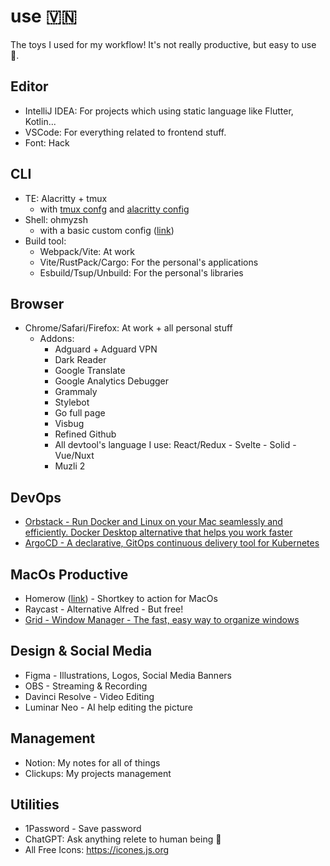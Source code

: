 # use 🇻🇳
The toys I used for my workflow! It's not really productive, but easy to use 🌸. 

## Editor

- IntelliJ IDEA: For projects which using static language like Flutter, Kotlin...
- VSCode: For everything related to frontend stuff.
- Font: Hack

## CLI

- TE: Alacritty + tmux
  - with [tmux confg](https://github.com/harrytran998/.dotfile/blob/main/.tmux.conf) and [alacritty config](https://github.com/harrytran998/.dotfile/blob/main/alacritty.yml)
- Shell: ohmyzsh
  - with a basic custom config ([link](https://github.com/harrytran998/.dotfile/blob/main/.zshrc))
- Build tool:
  - Webpack/Vite: At work
  - Vite/RustPack/Cargo: For the personal's applications
  - Esbuild/Tsup/Unbuild: For the personal's libraries
  
## Browser

- Chrome/Safari/Firefox: At work + all personal stuff
  - Addons:
    - Adguard + Adguard VPN
    - Dark Reader
    - Google Translate
    - Google Analytics Debugger
    - Grammaly
    - Stylebot
    - Go full page
    - Visbug
    - Refined Github
    - All devtool's language I use: React/Redux - Svelte - Solid - Vue/Nuxt
    - Muzli 2
    
## DevOps

- [Orbstack - Run Docker and Linux on your Mac seamlessly and efficiently. Docker Desktop alternative that helps you work faster](https://orbstack.dev)
- [ArgoCD - A declarative, GitOps continuous delivery tool for Kubernetes](https://argo-cd.readthedocs.io/en/stable)

## MacOs Productive

- Homerow ([link](https://homerow.app)) - Shortkey to action for MacOs
- Raycast - Alternative Alfred - But free!
- [Grid - Window Manager - The fast, easy way to organize windows](https://macgrid.app/)

## Design & Social Media

- Figma - Illustrations, Logos, Social Media Banners
- OBS - Streaming & Recording
- Davinci Resolve - Video Editing
- Luminar Neo - AI help editing the picture


## Management

- Notion: My notes for all of things
- Clickups: My projects management

## Utilities


- 1Password - Save password
- ChatGPT: Ask anything relete to human being 🤔
- All Free Icons: https://icones.js.org
  
